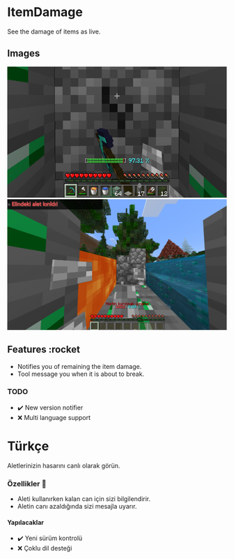 # ItemDamage
See the damage of items as live.

## Images
<img src="meta/image1.PNG" height="300" width="700"></img>
<img src="meta/image2.PNG" height="300" width="700"></img>

## Features :rocket
- Notifies you of remaining the item damage.
- Tool message you when it is about to break.

### TODO
- :heavy_check_mark: New version notifier
- :x: Multi language support

# Türkçe
Aletlerinizin hasarını canlı olarak görün.

### Özellikler :rocket:
- Aleti kullanırken kalan can için sizi bilgilendirir.
- Aletin canı azaldığında sizi mesajla uyarır.

#### Yapılacaklar
- :heavy_check_mark: Yeni sürüm kontrolü
- :x: Çoklu dil desteği